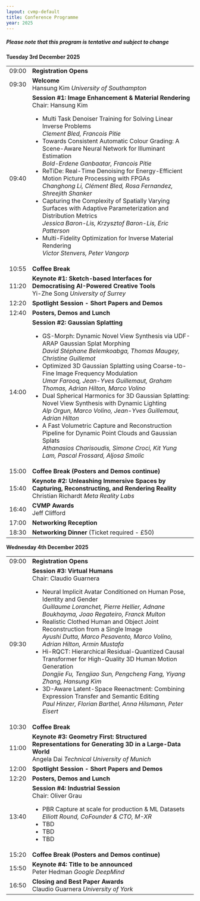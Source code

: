 ```yaml
---
layout: cvmp-default
title: Conference Programme
year: 2025
---
```

##### Please note that this program is tentative and subject to change

<!-- <strong>Programme booklet:</strong>
[CVMP 2025 Programme (Coming soon)]({{ site.url }}/files/2025/CVMP25.pdf) -->

<div class="col-12 col-sm-12 col-lg-12">
	<a name="tuesday"></a>
	<div class="panel panel-default">
		<div class="panel-heading"><b>Tuesday 3rd December 2025</b></div>
		<table class="table table-striped">
			<tr>
				<td>09:00</td>
				<td><b>Registration Opens</b></td>
			</tr>
			<tr>
				<td>09:30</td>
				<td><b>Welcome</b><br/>Hansung Kim <i>University of Southampton</i></td>
			</tr>
			<tr>
				<td>09:40</td>
				<td><b>Session #1: Image Enhancement & Material Rendering</b><br/>Chair: Hansung Kim
					<ul>
						<li>Multi Task Denoiser Training for Solving Linear Inverse Problems<br/><i>Clement Bled, Francois Pitie</i></li>
						<li>Towards Consistent Automatic Colour Grading: A Scene-Aware Neural Network for Illuminant Estimation<br/><i>Bold-Erdene Ganbaatar, Francois Pitie</i></li>
						<li>ReTiDe: Real-Time Denoising for Energy-Efficient Motion Picture Processing with FPGAs<br/><i>Changhong Li, Clément Bled, Rosa Fernandez, Shreejith Shanker</i></li>
						<li>Capturing the Complexity of Spatially Varying Surfaces with Adaptive Parameterization and Distribution Metrics<br/><i>Jessica Baron-Lis, Krzysztof Baron-Lis, Eric Patterson</i></li>
						<li>Multi-Fidelity Optimization for Inverse Material Rendering<br/><i>Victor Stenvers, Peter Vangorp</i></li>
					</ul>
				</td>
			</tr>
			<tr>
				<td>10:55</td>
				<td><b>Coffee Break</b></td>
			</tr>	
			<tr>
				<td>11:20</td>
				<td><b>Keynote #1: Sketch-based Interfaces for Democratising AI-Powered Creative Tools</b><br/>Yi-Zhe Song <i>University of Surrey</i></td>
			</tr>
			<tr>
				<td>12:20</td>
				<td><b>Spotlight Session - Short Papers and Demos</b></td>
			</tr>
			<tr>
				<td>12:40</td>
				<td><b>Posters, Demos and Lunch</b></td>
			</tr>
			<tr>
				<td>14:00</td>
				<td><b>Session #2: Gaussian Splatting</b><br/>
					<ul>
						<li>GS-Morph: Dynamic Novel View Synthesis via UDF-ARAP Gaussian Splat Morphing<br/><i>David Stéphane Belemkoabga, Thomas Maugey, Christine Guillemot</i></li>
						<li>Optimized 3D Gaussian Splatting using Coarse-to-Fine Image Frequency Modulation<br/><i>Umar Farooq, Jean-Yves Guillemaut, Graham Thomas, Adrian Hilton, Marco Volino</i></li>
						<li>Dual Spherical Harmonics for 3D Gaussian Splatting: Novel View Synthesis with Dynamic Lighting<br/><i>Alp Orgun, Marco Volino, Jean-Yves Guillemaut, Adrian Hilton</i></li>
						<li>A Fast Volumetric Capture and Reconstruction Pipeline for Dynamic Point Clouds and Gaussian Splats<br/><i>Athanasios Charisoudis, Simone Croci, Kit Yung Lam, Pascal Frossard, Aljosa Smolic</i></li>
					</ul>
				</td>
			</tr>
			<tr>
				<td>15:00</td>
				<td><b>Coffee Break (Posters and Demos continue)</b></td>
			</tr>	
			<tr>
				<td>15:40</td>
				<td><b>Keynote #2: Unleashing Immersive Spaces by Capturing, Reconstructing, and Rendering Reality</b><br/>Christian Richardt <i>Meta Reality Labs</i></td>
			</tr>
			<tr>
				<td>16:40</td>
				<td><b>CVMP Awards</b><br/>Jeff Clifford</td>
			</tr>
			<tr>
				<td>17:00</td>
				<td><b>Networking Reception</b></td>
			</tr>
			<tr>
				<td>18:30</td>
				<td><b>Networking Dinner</b> (Ticket required - £50)</td>
			</tr>
		</table>
	</div>
	<a name="wednesday"></a>
	<div class="panel panel-default">
		<div class="panel-heading"><b>Wednesday 4th December 2025</b></div>
		<table class="table table-striped">
			<tr>
				<td>09:00</td>
				<td><b>Registration Opens</b></td>
			</tr>
			<tr>
				<td>09:30</td>
				<td><b>Session #3: Virtual Humans</b><br/>Chair: Claudio Guarnera
					<ul>
						<li>Neural Implicit Avatar Conditioned on Human Pose, Identity and Gender<br/><i>Guillaume Loranchet, Pierre Hellier, Adnane Boukhayma, Joao Regateiro, Franck Multon</i></li>
						<li>Realistic Clothed Human and Object Joint Reconstruction from a Single Image<br/><i>Ayushi Dutta, Marco Pesavento, Marco Volino, Adrian Hilton, Armin Mustafa</i></li>
						<li>Hi-RQCT: Hierarchical Residual-Quantized Causal Transformer for High-Quality 3D Human Motion Generation<br/><i>Dongjie Fu, Tengjiao Sun, Pengcheng Fang, Yiyang Zhang, Hansung Kim</i></li>
						<li>3D-Aware Latent-Space Reenactment: Combining Expression Transfer and Semantic Editing<br/><i>Paul Hinzer, Florian Barthel, Anna Hilsmann, Peter Eisert</i></li>
					</ul>
				</td>
			</tr>
			<tr>
				<td>10:30</td>
				<td><b>Coffee Break</b></td>
			</tr>	
			<tr>
				<td>11:00</td>
				<td><b>Keynote #3: Geometry First: Structured Representations for Generating 3D in a Large-Data World</b><br/>Angela Dai <i>Technical University of Munich</i></td>
			</tr>
			<tr>
				<td>12:00</td>
				<td><b>Spotlight Session - Short Papers and Demos</b></td>
			</tr>
			<tr>
				<td>12:20</td>
				<td><b>Posters, Demos and Lunch</b></td>
			</tr>
			<tr>
				<td>13:40</td>
				<td><b>Session #4: Industrial Session</b><br/>Chair: Oliver Grau
					<ul>
						<li>PBR Capture at scale for production & ML Datasets<br/><i>Elliott Round, CoFounder & CTO, M-XR</i></li>
						<li>TBD</li>
						<li>TBD</li>
						<li>TBD</li>
					</ul>
				</td>
			</tr>
			<tr>
				<td>15:20</td>
				<td><b>Coffee Break (Posters and Demos continue)</b></td>
			</tr>
			<tr>
				<td>15:50</td>
				<td><b>Keynote #4: Title to be announced</b><br/>Peter Hedman <i>Google DeepMind</i></td>
			</tr>
			<tr>
				<td>16:50</td>
				<td><b>Closing and Best Paper Awards</b><br/>Claudio Guarnera <i>University of York</i></td>
			</tr>
		</table>
	</div>
</div>